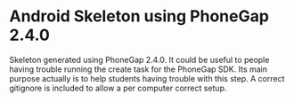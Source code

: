 Android Skeleton using PhoneGap 2.4.0
=======================================

Skeleton generated using PhoneGap 2.4.0. 
It could be useful to people having trouble running the create task for the PhoneGap SDK.
Its main purpose actually is to help students having trouble with this step.
A correct gitignore is included to allow a per computer correct setup.
